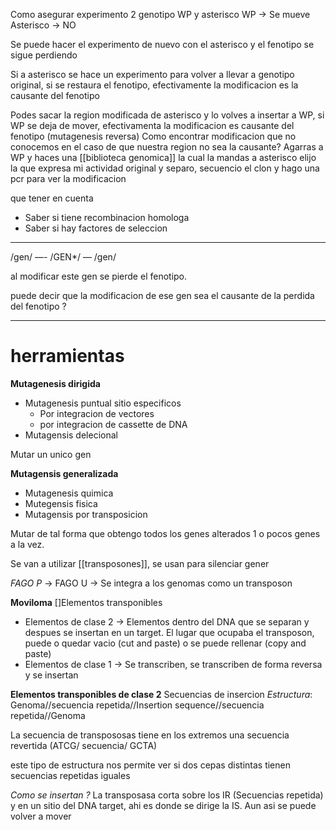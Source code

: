 Como asegurar experimento
2 genotipo
WP y asterisco
WP → Se mueve
Asterisco → NO

Se puede hacer el experimento de nuevo con el asterisco y el fenotipo se sigue perdiendo

Si a asterisco se hace un experimento para volver a llevar a genotipo original, si se restaura el fenotipo, efectivamente la modificacion es la causante del fenotipo

Podes sacar la region modificada de asterisco y lo volves a insertar a WP, si WP se deja de mover, efectivamenta la modificacion es causante del fenotipo
(mutagenesis reversa)
Como encontrar modificacion que no conocemos en el caso de que nuestra region no sea la causante?
Agarras a WP y haces una [[biblioteca genomica]] la cual la mandas a asterisco elijo la que expresa mi actividad original y separo, secuencio el clon y hago una pcr para ver la modificacion

que tener en cuenta
- Saber si tiene recombinacion homologa
- Saber si hay factores de seleccion
---------
/gen/ —- /GEN*/ — /gen/

al modificar este gen se pierde el fenotipo.

puede decir que la modificacion de ese gen sea el causante de la perdida del fenotipo ?


-----

# herramientas

**Mutagenesis dirigida**
- Mutagenesis puntual sitio especificos
	- Por integracion de vectores
	- por integracion de cassette de DNA
- Mutagensis delecional

Mutar un unico gen

**Mutagensis generalizada**
- Mutagenesis quimica
- Mutegensis fisica
- Mutagensis por transposicion

Mutar de tal forma que obtengo todos los genes alterados 1 o pocos genes a la vez.

Se van a utilizar [[transposones]], se usan para silenciar gener

*FAGO P* →
FAGO U → Se integra a los genomas como un transposon

**Moviloma**
[]Elementos transponibles
- Elementos de clase 2 → Elementos dentro del DNA que se separan y despues se insertan en un target. El lugar que ocupaba el transposon, puede o quedar vacio (cut and paste) o se puede rellenar (copy and paste)
- Elementos de clase 1 → Se transcriben, se transcriben de forma reversa y se insertan

**Elementos transponibles de clase 2**
Secuencias de insercion
*Estructura*:
Genoma//secuencia repetida//Insertion sequence//secuencia repetida//Genoma

La secuencia de transpososas tiene en los extremos una secuencia revertida (ATCG/ secuencia/ GCTA)

este tipo de estructura nos permite ver si dos cepas distintas tienen secuencias repetidas iguales

*Como se insertan ?*
La transposasa corta sobre los IR (Secuencias repetida) y en un sitio del DNA target, ahi es donde se dirige la IS. Aun asi se puede volver a mover

